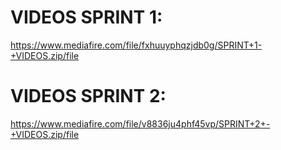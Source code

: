 # VIDEOS SPRINT 1:
https://www.mediafire.com/file/fxhuuyphqzjdb0g/SPRINT+1-+VIDEOS.zip/file

# VIDEOS SPRINT 2:
https://www.mediafire.com/file/v8836ju4phf45vp/SPRINT+2+-+VIDEOS.zip/file
